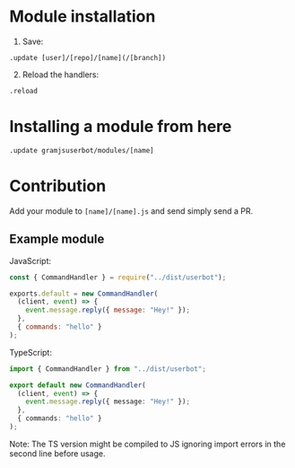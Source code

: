 # Module installation

1. Save:

```text
.update [user]/[repo]/[name](/[branch])
```

2. Reload the handlers:

```text
.reload
```

# Installing a module from here

```text
.update gramjsuserbot/modules/[name]
```

# Contribution

Add your module to `[name]/[name].js` and send simply send a PR.

## Example module

JavaScript:

```js
const { CommandHandler } = require("../dist/userbot");

exports.default = new CommandHandler(
  (client, event) => {
    event.message.reply({ message: "Hey!" });
  },
  { commands: "hello" }
);
```

TypeScript:

```ts
import { CommandHandler } from "../dist/userbot";

export default new CommandHandler(
  (client, event) => {
    event.message.reply({ message: "Hey!" });
  },
  { commands: "hello" }
);
```

Note: The TS version might be compiled to JS ignoring import errors in the second line before usage.

